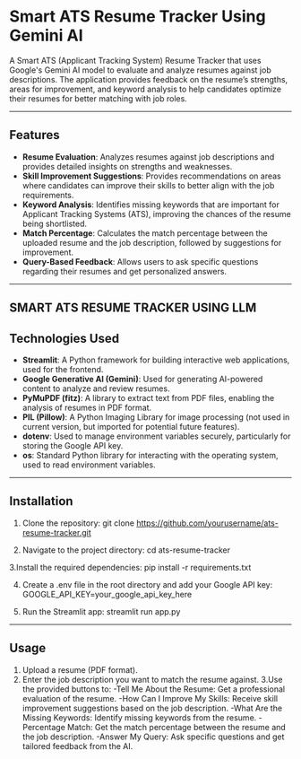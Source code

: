 # Smart ATS Resume Tracker Using Gemini AI

A Smart ATS (Applicant Tracking System) Resume Tracker that uses Google's Gemini AI model to evaluate and analyze resumes against job descriptions. The application provides feedback on the resume’s strengths, areas for improvement, and keyword analysis to help candidates optimize their resumes for better matching with job roles.

---

## Features

- **Resume Evaluation**: Analyzes resumes against job descriptions and provides detailed insights on strengths and weaknesses.
- **Skill Improvement Suggestions**: Provides recommendations on areas where candidates can improve their skills to better align with the job requirements.
- **Keyword Analysis**: Identifies missing keywords that are important for Applicant Tracking Systems (ATS), improving the chances of the resume being shortlisted.
- **Match Percentage**: Calculates the match percentage between the uploaded resume and the job description, followed by suggestions for improvement.
- **Query-Based Feedback**: Allows users to ask specific questions regarding their resumes and get personalized answers.

---

## SMART ATS RESUME TRACKER USING LLM



## Technologies Used

- **Streamlit**: A Python framework for building interactive web applications, used for the frontend.
- **Google Generative AI (Gemini)**: Used for generating AI-powered content to analyze and review resumes.
- **PyMuPDF (fitz)**: A library to extract text from PDF files, enabling the analysis of resumes in PDF format.
- **PIL (Pillow)**: A Python Imaging Library for image processing (not used in current version, but imported for potential future features).
- **dotenv**: Used to manage environment variables securely, particularly for storing the Google API key.
- **os**: Standard Python library for interacting with the operating system, used to read environment variables.

---

## Installation

1. Clone the repository:
   git clone https://github.com/yourusername/ats-resume-tracker.git

2. Navigate to the project directory:
   cd ats-resume-tracker

3.Install the required dependencies:
   pip install -r requirements.txt

4. Create a .env file in the root directory and add your Google API key:
   GOOGLE_API_KEY=your_google_api_key_here

5. Run the Streamlit app:
   streamlit run app.py

---

## Usage

1. Upload a resume (PDF format).
2. Enter the job description you want to match the resume against.
3.Use the provided buttons to:
  -Tell Me About the Resume: Get a professional evaluation of the resume.
  -How Can I Improve My Skills: Receive skill improvement suggestions based on the job     description.
  -What Are the Missing Keywords: Identify missing keywords from the resume.
  -Percentage Match: Get the match percentage between the resume and the job description.
  -Answer My Query: Ask specific questions and get tailored feedback from the AI.

  
